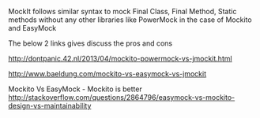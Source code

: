 MockIt follows similar syntax to mock Final Class, Final Method, Static methods without any other libraries like PowerMock in the case of Mockito and EasyMock

The below 2 links gives discuss the pros and cons 

http://dontpanic.42.nl/2013/04/mockito-powermock-vs-jmockit.html

http://www.baeldung.com/mockito-vs-easymock-vs-jmockit


Mockito Vs EasyMock - Mockito is better
http://stackoverflow.com/questions/2864796/easymock-vs-mockito-design-vs-maintainability
